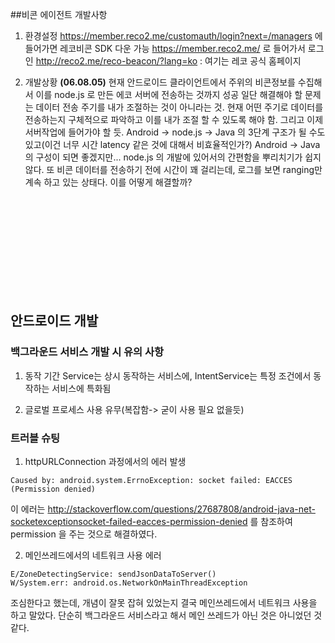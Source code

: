 ##비콘 에이전트 개발사항

1. 환경설정
https://member.reco2.me/customauth/login?next=/managers 에 들어가면 레코비콘 SDK 다운 가능
https://member.reco2.me/ 로 들어가서 로그인
http://reco2.me/reco-beacon/?lang=ko : 여기는 레코 공식 홈페이지

2. 개발상황
**(06.08.05)** 
현재 안드로이드 클라이언트에서 주위의 비콘정보를 수집해서 이를 node.js 로 만든 에코 서버에 전송하는 것까지 성공
일단 해결해야 할 문제는 데이터 전송 주기를 내가 조절하는 것이 아니라는 것. 현재 어떤 주기로 데이터를 전송하는지 구체적으로 파악하고 이를 내가 조절 할 수 있도록 해야 함. 
그리고 이제 서버작업에 들어가야 할 듯. Android -> node.js -> Java 의 3단계 구조가 될 수도 있고(이건 너무 시간 latency 같은 것에 대해서 비효율적인가?) Android -> Java 의 구성이 되면 좋겠지만... node.js 의 개발에 있어서의 간편함을 뿌리치기가 쉽지 않다.
또 비콘 데이터를 전송하기 전에 시간이 꽤 걸리는데, 로그를 보면 ranging만 계속 하고 있는 상태다. 이를 어떻게 해결할까?





<br/><br/><br/><br/><br/><br/><br/><br/><br/>

## 안드로이드 개발

### 백그라운드 서비스 개발 시 유의 사항
1. 동작 기간
 Service는 상시 동작하는 서비스에, IntentService는 특정 조건에서 동작하는 서비스에 특화됨

2. 글로벌 프로세스 사용 유무(복잡함-> 굳이 사용 필요 없을듯)


### 트러블 슈팅
1. httpURLConnection 과정에서의 에러 발생
```
Caused by: android.system.ErrnoException: socket failed: EACCES (Permission denied)
```
 이 에러는 http://stackoverflow.com/questions/27687808/android-java-net-socketexceptionsocket-failed-eacces-permission-denied 를 참조하여 permission 을 주는 것으로 해결하였다.
 
2. 메인쓰레드에서의 네트워크 사용 에러
```
E/ZoneDetectingService: sendJsonDataToServer()
W/System.err: android.os.NetworkOnMainThreadException
```
 조심한다고 했는데, 개념이 잘못 잡혀 있었는지 결국 메인쓰레드에서 네트워크 사용을 하고 말았다.
 단순히 백그라운드 서비스라고 해서 메인 쓰레드가 아닌 것은 아니었던 것 같다.

